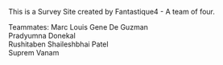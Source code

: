 This is a Survey Site created by Fantastique4 - A team of four.

Teammates:
Marc Louis Gene De Guzman <br />
Pradyumna Donekal <br />
Rushitaben Shaileshbhai Patel <br />
Suprem Vanam <br />
